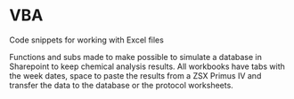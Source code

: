 # VBA
Code snippets for working with Excel files

Functions and subs made to make possible to simulate a database in Sharepoint to keep chemical analysis results. All workbooks have tabs with the week dates, space to paste the results from a ZSX Primus IV and transfer the data to the database or the protocol worksheets.
